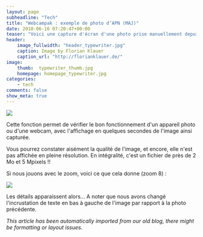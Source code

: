 ```yaml
---
layout: page
subheadline: "Tech"
title: "Webcampak : exemple de photo d’APN (MAJ)"
date: 2010-06-16 07:20:47+00:00
teaser: "Voici une capture d'écran d'une photo prise manuellement depuis  l'interface de gestion du Webcampak"
header:
    image_fullwidth: "header_typewriter.jpg"
    caption: Image by Florian Klauer
    caption_url: "http://florianklauer.de/"
image:
    thumb:  typewriter_thumb.jpg
    homepage: homepage_typewriter.jpg
categories:
    - tech
comments: false
show_meta: true
---
```


[![](http://infracom-france.com/blog2/wp-content/uploads/2010/06/webcampakfoto.jpg)](http://infracom-france.com/blog2/wp-content/uploads/2010/06/webcampakfoto.jpg)

Cette fonction permet de vérifier le bon fonctionnement d'un appareil  photo ou d'une webcam, avec l'affichage en quelques secondes de l'image  ainsi capturée.

Vous pourrez constater aisément la qualité de l'image, et encore,  elle n'est pas affichée en pleine résolution. En intégralité, c'est un  fichier de près de 2 Mo et 5 Mpixels !!

Si nous jouons avec le zoom, voici ce que cela donne (zoom 8) :

[![](http://infracom-france.com/blog2/wp-content/uploads/2010/06/webcampak3.png)](http://infracom-france.com/blog2/wp-content/uploads/2010/06/webcampak3.png)

Les détails  apparaissent alors... A noter que nous avons changé l'incrustation de  texte en bas à gauche de l'image par rapport à la photo précédente.

_This article has been automatically imported from our old blog, there might be formatting or layout issues._
